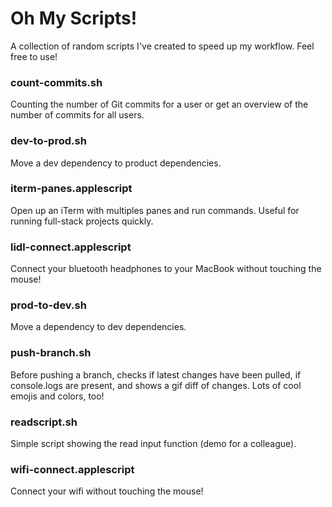 # Oh My Scripts!

A collection of random scripts I've created to speed up my workflow. Feel free to use!  

### count-commits.sh

Counting the number of Git commits for a user or get an overview of the number of commits for all users.

### dev-to-prod.sh

Move a dev dependency to product dependencies.  

### iterm-panes.applescript

Open up an iTerm with multiples panes and run commands. Useful for running full-stack projects quickly.

### lidl-connect.applescript

Connect your bluetooth headphones to your MacBook without touching the mouse!

### prod-to-dev.sh

Move a dependency to dev dependencies.

### push-branch.sh

Before pushing a branch, checks if latest changes have been pulled, if console.logs are present, and shows a gif diff of changes. Lots of cool emojis and colors, too!

### readscript.sh

Simple script showing the read input function (demo for a colleague).

### wifi-connect.applescript

Connect your wifi without touching the mouse!
